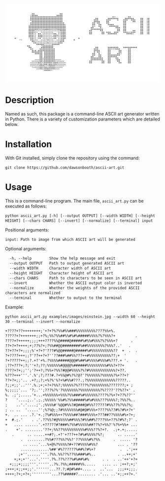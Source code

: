 <img src="logo.png" />

# Description
Named as such, this package is a command-line ASCII art generator written in Python. There is a variety of customization parameters which are detailed below.

# Installation
With Git installed, simply clone the repository using the command:
```
git clone https://github.com/dawsonbooth/ascii-art.git
```
# Usage
This is a command-line program. The main file, ```ascii_art.py``` can be executed as follows: 
```
python ascii_art.py [-h] [--output OUTPUT] [--width WIDTH] [--height HEIGHT] [--chars CHARS] [--invert] [--normalize] [--terminal] input
```

Positional arguments:
```
input: Path to image from which ASCII art will be generated
```

Optional arguments:
```
  -h, --help        Show the help message and exit
  --output OUTPUT   Path to output generated ASCII art
  --width WIDTH     Character width of ASCII art
  --height HEIGHT   Character height of ASCII art
  --chars CHARS     Path to characters to be seen in ASCII art
  --invert          Whether the ASCII output color is inverted
  --normalize       Whether the weights of the provided ASCII characters are normalized
  --terminal        Whether to output to the terminal
  ```
Example:
```
python ascii_art.py examples/images/einstein.jpg --width 60 --height 30 --terminal --invert --normalize
```
```
+????+??++++++++;'+?+?%?%%#%%###%%%%%%%%%????%%+%.
?????+?+++++++;;+?%;%%?%%##%%#%#%#####%%%%?%?%%%?+         .
????+?+++++;;;;+++????%%@####@#####%#%%#%%%?%?%%%+?      .
??+?+?++++;+;??%?+;?%%##@@########%##%%%%%%%%?%%%?..'   .
??+??+?+;;;;%'+?+?'???#%@@#####@#####%#%%%%%%%%%%??  +  .  .
?+????+++;;?'??++?+?''??###%##%%???++#%%%%%%%%%%??;+  '
?+?????++;;?.+?'+%.?%%%%#####@@@#%##%#%%%%#%%%#%???.+ '.   .
;??+???+;?;''+?;??;%%%%%%#@@@@%######%%%%%%%%%#%%?+??+
????+?+;;'';'?++?;?%%+?%%?#@@#%%%%?%?#%%%%%%%%%%%%?+??.
%???+++'''.'.%';?;???#.?+%%@#%?%?@?'?%%%%%%?%%%%%?%+??+?
??+?+;;'.. .+?;;?;+%?%'%?+%#%%#???.;?%%%%%%%%%%%%%?????..
?;;+;;'..'''.%.;+;+?+?%%?;%%%%%?%????%?%%%%%%%%???????;+ ;
%;;;;;'... '?;.'';???%?%'?%%%%%%%?%%%%%%%%%?%????'??%??+' .
%. .;';.....'+...+%%%%%%+%%%?%%###%#%%%%%%????%?%+?+??%??''
?    '....;..'.;.;%%%%%'%%#%?%%#####%#%#%%%???%%%%?;?%%?%..
;    ..'.'....;'.;%%%%#'%@@#%%?#@###@#%%??????#%%??%?%%?%;
; .. ..  '.....'';%?%@;;?#%%%%%%%#@#@#%%%+????%%??#%?#%+?+'
+.  .. ... .?.'+.;?%#%%%++?%%%%##?###%%%%+???##??%%%%#%+?+;
+  #.;.'    . .'.??%%?#@%%%%%##%%%?#%%##%????%%+??%?#%?;?' .
+   .... ......'.+?????#?###%?%%#%%%%%##??%?+%%?'%?%+%%+ ...
.    +'. ........'??+;%%??%%%%%%%%%%#%%%??%?+?.  .;+.+;.....
   .      .. .....++#?;.+?'+???++?#%#%%%%?%?;      .. .....'
       .  ........?%%#???%%?%%?'??%%%%#%?%%      .  ..... '?
        .. ....'...%+@%?%%%%?#+??#%%%%#%%?         ... . '??
       .............%##'#%??????%##%?#%+?           .  .';++
      ;+''......'''.?%%.%%??%??%%###%#%..          . ..++;+'
    +;+;+''...'.''''.?%.??%???%#%##%#%      . .  . ..'++'+?+
  +;;;+;;;;'''.'''''..?%.?%%;#####%%.....   .... .. ;++?;+;'
;+++;+;;++;;'.''''''...??.?;#@#%##+.... .  ..'...  ;;;++;;;.
++++;?+;+?+;'''''''''...??%#####?........ .'... ..'+;;++?+.'
```